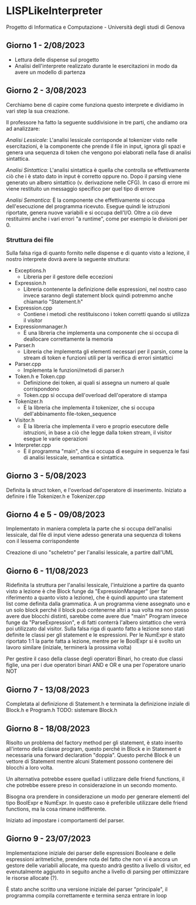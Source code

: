 # LISPLikeInterpreter
Progetto di Informatica e Computazione - Università degli studi di Genova

## Giorno 1 - 2/08/2023
- Lettura delle dispense sul progetto
- Analisi dell'interprete realizzato durante le esercitazioni in modo da avere un modello di partenza

## Giorno 2 - 3/08/2023
Cerchiamo bene di capire come funziona questo interprete e dividiamo in vari step la sua creazione.

Il professore ha fatto la seguente suddivisione in tre parti, che andiamo ora ad analizzare:

*Analisi Lessicale:* L'analisi lessicale corrisponde al tokenizer visto nelle esercitazioni, è la componente che prende il file in input, ignora gli spazi e genera una sequenza di token che vengono poi elaborati nella fase di analisi sintattica.

*Analisi Sintattica:* L'analisi sintattica è quella che controlla se effettivamente ciò che i è stato dato in input è corretto oppure no. Dopo il parsing viene generato un albero sintattico (v. derivazione nelle CFG). In caso di errore mi viene restituito un messaggio specifico per quel tipo di errore

*Analisi Semantica:* È la componente che effettivamente si occupa dell'esecuzione del programma ricevuto. Esegue quindi le istruzioni riportate, genera nuove variabili e si occupa dell'I/O. Oltre a ciò deve restituirmi anche i vari errori "a runtime", come per esempio le divisioni per 0.

### Struttura dei file
Sulla falsa riga di quanto fornito nelle dispense e di quanto visto a lezione, il nostro interprete dovrà avere la seguente struttura:

- Exceptions.h
    - Libreria per il gestore delle eccezioni
- Expression.h
    - Libreria contenente la definizione delle espressioni, nel nostro caso invece saranno degli statement block quindi potremmo anche chiamarlo "Statement.h"
- Expression.cpp
    - Contiene i metodi che restituiscono i token corretti quando si utilizza il visitor
- Expressionmanager.h
    - È una libreria che implementa una componente che si occupa di deallocare correttamente la memoria
- Parser.h
    - Libreria che implementa gli elementi necessari per il parsin, come la stream di token e funzioni utili per la verifica di errori sintattici
- Parser.cpp
    - Implementa le funzioni/metodi di parser.h
- Token.h e Token.cpp
    - Definizione dei token, ai quali si assegna un numero al quale corrispondono
    - Token.cpp si occupa dell'overload dell'operatore di stampa
- Tokenizer.h
    - È la libreria che implementa il tokenizer, che si occupa dell'abbinamento file-token_sequence
- Visitor.h
    - È la libreria che implementa il vero e proprio esecutore delle istruzioni, in base a ciò che legge dalla token stream, il visitor esegue le varie operazioni
- Interpreter.cpp 
    - È il programma "main", che si occupa di eseguire in sequenza le fasi di analisi lessicale, semantica e sintattica.

## Giorno 3 - 5/08/2023
Definita la struct token, e l'overload del'operatore di inserimento.
Iniziato a definire i file Tokenizer.h e Tokenizer.cpp

## Giorno 4 e 5 - 09/08/2023
Implementato in maniera completa la parte che si occupa dell'analisi lessicale, dal file di input viene adesso generata una sequenza di tokens con il lessema corrispondente

Creazione di uno "scheletro" per l'analisi lessicale, a partire dall'UML

## Giorno 6 - 11/08/2023
Ridefinita la struttura per l'analisi lessicale, l'intuizione a partire da quanto visto a lezione è che Block funge da "ExpressionManager" (per far riferimento a quanto visto a lezione), che è quindi appunto una statement list come definita dalla grammatica.
A un programma viene assegnato uno e un solo block perché il block può contenerne altri a sua volta ma non posso avere due blocchi distinti, sarebbe come avere due "main"
Program invece funge da "ParseExpression", e di fatti conterrà l'albero sintattico che verrà poi utilizzato dal visitor.
Sulla falsa riga di quanto fatto a lezione sono stati definite le classi per gli statement e le espressioni.
Per le NumExpr è stato riportato 1:1 la parte fatta a lezione, mentre per le BoolExpr si è svolto un lavoro similare (iniziale, terminerà la prossima volta)

Per gestire il caso della classe degli operatori Binari, ho creato due classi figlie, una per i due operatori binari AND e OR e una per l'operatore unario NOT

## Giorno 7 - 13/08/2023
Completata al definizione di Statement.h e terminata la definizione inziale di Block.h e Program.h
TODO: sistemare Block.h 

## Giorno 8 - 18/08/2023
Risolto un problema del factory method per gli statement, è stato inserito all'interno della classe program, questo perché in Block e in Statement è necessaria una forward declaration "doppia". Questo perché Block è un vettore di Statement mentre alcuni Statement possono contenere dei blocchi a loro volta.

Un alternativa potrebbe essere quellad i utilizzare delle friend functions, il che potrebbe essere preso in considerazione in un secondo momento.

Bisogna ora prendere in considerazione un modo per generare elementi del tipo BoolExpr e NumExpr.
In questo caso è preferibile utilizzare delle friend functions, ma la cosa rimane indifferente.

Iniziato ad impostare i comportamenti del parser.

## Giorno 9 - 23/07/2023
Implementazione iniziale dei parser delle espressioni Booleane e delle espressioni aritmetiche, prendere nota del fatto che non vi è ancora un gestore delle variabili allocate, ma questo andrà gestito a livello di visitor, ed evenutalmente aggiunto in seguito anche a livello di parsing per ottimizzare le risorse allocate (?).

È stato anche scritto una versione iniziale del parser "principale", il programma compila correttamente e termina senza entrare in loop